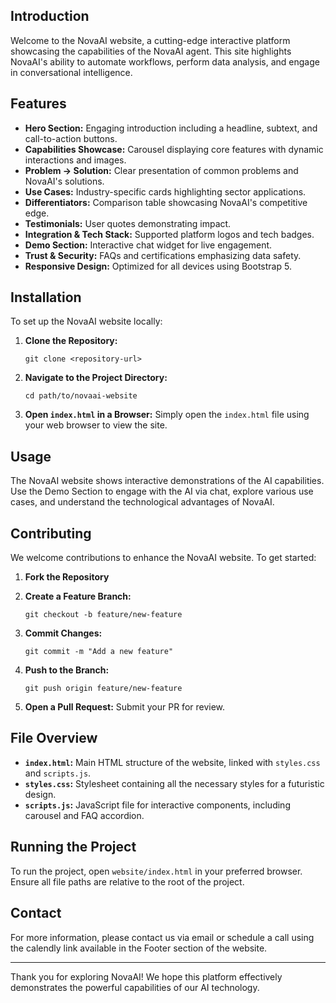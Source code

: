 
## Introduction
Welcome to the NovaAI website, a cutting-edge interactive platform showcasing the capabilities of the NovaAI agent. This site highlights NovaAI's ability to automate workflows, perform data analysis, and engage in conversational intelligence.

## Features
- **Hero Section:** Engaging introduction including a headline, subtext, and call-to-action buttons.
- **Capabilities Showcase:** Carousel displaying core features with dynamic interactions and images.
- **Problem → Solution:** Clear presentation of common problems and NovaAI's solutions.
- **Use Cases:** Industry-specific cards highlighting sector applications.
- **Differentiators:** Comparison table showcasing NovaAI's competitive edge.
- **Testimonials:** User quotes demonstrating impact.
- **Integration & Tech Stack:** Supported platform logos and tech badges.
- **Demo Section:** Interactive chat widget for live engagement.
- **Trust & Security:** FAQs and certifications emphasizing data safety.
- **Responsive Design:** Optimized for all devices using Bootstrap 5.

## Installation
To set up the NovaAI website locally:

1. **Clone the Repository:**
   ```
   git clone <repository-url>
   ```
   
2. **Navigate to the Project Directory:**
   ```
   cd path/to/novaai-website
   ```

3. **Open `index.html` in a Browser:**
   Simply open the `index.html` file using your web browser to view the site.

## Usage
The NovaAI website shows interactive demonstrations of the AI capabilities. Use the Demo Section to engage with the AI via chat, explore various use cases, and understand the technological advantages of NovaAI.

## Contributing
We welcome contributions to enhance the NovaAI website. To get started:

1. **Fork the Repository**
   
2. **Create a Feature Branch:**
   ```
   git checkout -b feature/new-feature
   ```
   
3. **Commit Changes:**
   ```
   git commit -m "Add a new feature"
   ```

4. **Push to the Branch:**
   ```
   git push origin feature/new-feature
   ```

5. **Open a Pull Request:**
   Submit your PR for review.

## File Overview
- **`index.html`:** Main HTML structure of the website, linked with `styles.css` and `scripts.js`.
- **`styles.css`:** Stylesheet containing all the necessary styles for a futuristic design.
- **`scripts.js`:** JavaScript file for interactive components, including carousel and FAQ accordion.

## Running the Project
To run the project, open `website/index.html` in your preferred browser. Ensure all file paths are relative to the root of the project.

## Contact
For more information, please contact us via email or schedule a call using the calendly link available in the Footer section of the website.

---

Thank you for exploring NovaAI! We hope this platform effectively demonstrates the powerful capabilities of our AI technology.